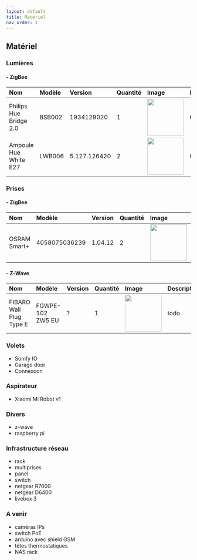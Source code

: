 ```yaml
---
layout: default
title: Matériel
nav_order: 1
---
```


## Matériel


### Lumières

#### - ZigBee

| Nom                              | Modèle   | Version     | Quantité | Image    | Description |
|:---------------------------------|:---------|:------------|:---------|:---------|:------------|
| Philips Hue Bridge 2.0           | BSB002   |1934129020   |  1       | <img src="https://images-na.ssl-images-amazon.com/images/I/41OhM2jYT3L._AC_SL1000_.jpg" width="100"/>     |      todo       |
| Ampoule Hue White E27            | LWB006   |5.127.126420 |  2       | <img src="https://media.ldlc.com/r1600/ld/products/00/03/51/29/LD0003512906_2.jpg" width="100"/>     |     todo        |

### Prises

#### - ZigBee
| Nom                              | Modèle           | Version     | Quantité | Image    | Description |
|:---------------------------------|:-----------------|:------------|:---------|:---------|:------------|
| OSRAM Smart+                     | 4058075036239    | 1.04.12    |  2       | <img src="https://images-na.ssl-images-amazon.com/images/I/814E2Ko1mDL._AC_SL1500_.jpg" width="100"/>  |      todo       |

#### - Z-Wave
| Nom                              | Modèle           | Version     | Quantité | Image    | Description |
|:---------------------------------|:-----------------|:------------|:---------|:---------|:------------|
| FIBARO Wall Plug Type E          | FGWPE-102 ZW5 EU |   ?         |  1       | <img src="https://dfxqtqxztmxwe.cloudfront.net/images/dynamic/Domotique/articles/Fibaro/FIBAWALLPLUGE/Fibaro-Wall-Plug-Type-E_P_600.jpg" width="100"/>     |     todo        |


### Volets
- Somfy IO
- Garage door
- Connexoon

### Aspirateur
- Xiaomi Mi Robot v1

### Divers
 - z-wave
 - raspberry pi

### Infrastructure réseau
 - rack
 - multiprises
 - panel
 - switch
 - netgear R7000
 - netgear D6400
 - livebox 3



### A venir
 - caméras IPs
 - switch PoE
 - arduino avec shield GSM
 - têtes thermostatiques
 - NAS rack
